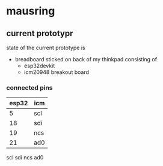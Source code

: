 # mausring

## current prototypr

state of the current prototype is

- breadboard sticked on back of my thinkpad consisting of
  - esp32devkit
  - icm20948 breakout board

### connected pins

| esp32 | icm   |
| -     | -     |
| 5     | scl   |
| 18    | sdi   |
| 19    | ncs   |
| 21    | ad0   |

scl sdi ncs ad0

